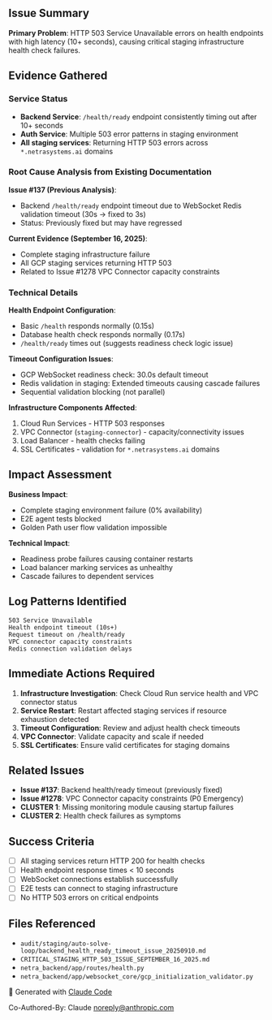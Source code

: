 ## Issue Summary

**Primary Problem**: HTTP 503 Service Unavailable errors on health endpoints with high latency (10+ seconds), causing critical staging infrastructure health check failures.

## Evidence Gathered

### Service Status
- **Backend Service**: `/health/ready` endpoint consistently timing out after 10+ seconds
- **Auth Service**: Multiple 503 error patterns in staging environment
- **All staging services**: Returning HTTP 503 errors across `*.netrasystems.ai` domains

### Root Cause Analysis from Existing Documentation

**Issue #137 (Previous Analysis)**:
- Backend `/health/ready` endpoint timeout due to WebSocket Redis validation timeout (30s → fixed to 3s)
- Status: Previously fixed but may have regressed

**Current Evidence (September 16, 2025)**:
- Complete staging infrastructure failure
- All GCP staging services returning HTTP 503
- Related to Issue #1278 VPC Connector capacity constraints

### Technical Details

**Health Endpoint Configuration**:
- Basic `/health` responds normally (0.15s)
- Database health check responds normally (0.17s)
- `/health/ready` times out (suggests readiness check logic issue)

**Timeout Configuration Issues**:
- GCP WebSocket readiness check: 30.0s default timeout
- Redis validation in staging: Extended timeouts causing cascade failures
- Sequential validation blocking (not parallel)

**Infrastructure Components Affected**:
1. Cloud Run Services - HTTP 503 responses
2. VPC Connector (`staging-connector`) - capacity/connectivity issues
3. Load Balancer - health checks failing
4. SSL Certificates - validation for `*.netrasystems.ai` domains

## Impact Assessment

**Business Impact**:
- Complete staging environment failure (0% availability)
- E2E agent tests blocked
- Golden Path user flow validation impossible

**Technical Impact**:
- Readiness probe failures causing container restarts
- Load balancer marking services as unhealthy
- Cascade failures to dependent services

## Log Patterns Identified

```
503 Service Unavailable
Health endpoint timeout (10s+)
Request timeout on /health/ready
VPC connector capacity constraints
Redis connection validation delays
```

## Immediate Actions Required

1. **Infrastructure Investigation**: Check Cloud Run service health and VPC connector status
2. **Service Restart**: Restart affected staging services if resource exhaustion detected
3. **Timeout Configuration**: Review and adjust health check timeouts
4. **VPC Connector**: Validate capacity and scale if needed
5. **SSL Certificates**: Ensure valid certificates for staging domains

## Related Issues

- **Issue #137**: Backend health/ready timeout (previously fixed)
- **Issue #1278**: VPC Connector capacity constraints (P0 Emergency)
- **CLUSTER 1**: Missing monitoring module causing startup failures
- **CLUSTER 2**: Health check failures as symptoms

## Success Criteria

- [ ] All staging services return HTTP 200 for health checks
- [ ] Health endpoint response times < 10 seconds
- [ ] WebSocket connections establish successfully
- [ ] E2E tests can connect to staging infrastructure
- [ ] No HTTP 503 errors on critical endpoints

## Files Referenced

- `audit/staging/auto-solve-loop/backend_health_ready_timeout_issue_20250910.md`
- `CRITICAL_STAGING_HTTP_503_ISSUE_SEPTEMBER_16_2025.md`
- `netra_backend/app/routes/health.py`
- `netra_backend/app/websocket_core/gcp_initialization_validator.py`

🤖 Generated with [Claude Code](https://claude.ai/code)

Co-Authored-By: Claude <noreply@anthropic.com>
